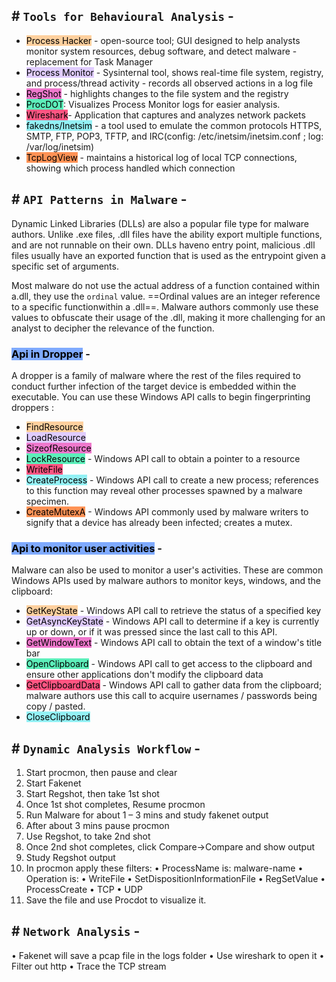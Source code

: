 ## # `Tools for Behavioural Analysis` -

- <mark style="background: #FFB86CA6;">Process Hacker</mark> - open-source tool; GUI designed to help analysts monitor system resources, debug software, and detect malware - replacement for Task Manager
- <mark style="background: #D2B3FFA6;">Process Monitor</mark> - Sysinternal tool, shows real-time file system, registry, and process/thread activity - records all observed actions in a log file
- <mark style="background: #E632B3A6;">RegShot</mark> - highlights changes to the file system and the registry
- <mark style="background: #07E997A6;">ProcDOT</mark>: Visualizes Process Monitor logs for easier analysis.
- <mark style="background: #FF5582;">Wireshark</mark>- Application that captures and analyzes network packets
- <mark style="background: #07E2E96E;">fakedns/Inetsim</mark> - a tool used to emulate the common protocols HTTPS, SMTP, FTP, POP3, TFTP, and IRC(config: /etc/inetsim/inetsim.conf ; log: /var/log/inetsim)
- <mark style="background: #FF9255;">TcpLogView</mark> - maintains a historical log of local TCP connections, showing which process handled which connection

## # `API Patterns in Malware` -

Dynamic Linked Libraries (DLLs) are also a popular file type for malware authors. Unlike .exe files, .dll files have the ability export multiple functions, and are not runnable on their own. DLLs haveno entry point, malicious .dll files usually have an exported function that is used as the entrypoint given a specific set of arguments.

 Most malware do not use the actual address of a function contained within a.dll, they use the `ordinal` value. ==Ordinal values are an integer reference to a specific functionwithin a .dll==. Malware authors commonly use these values to obfuscate their usage of the .dll, making it more challenging for an analyst to decipher the relevance of the function.

### <mark style="background: #3D7EFFA6;">Api in Dropper</mark> -

A dropper is a family of malware where the rest of the files required to conduct further infection of the target device is embedded within the executable. You can use these Windows API calls to begin fingerprinting droppers :

- <mark style="background: #FFB86CA6;">FindResource</mark>
- <mark style="background: #D2B3FFA6;">LoadResource</mark>
- <mark style="background: #E632B3A6;">SizeofResource</mark>
- <mark style="background: #07E997A6;">LockResource</mark> - Windows API call to obtain a pointer to a resource
- <mark style="background: #FF5582;">WriteFile</mark>
- <mark style="background: #07E2E96E;">CreateProcess</mark> - Windows API call to create a new process; references to this function may reveal other processes spawned by a malware specimen.
- <mark style="background: #FF9255;">CreateMutexA</mark> - Windows API commonly used by malware writers to signify that a device has already been infected; creates a mutex.

### <mark style="background: #3D7EFFA6;">Api to monitor user activities</mark> -

Malware can also be used to monitor a user's activities. These are common Windows APIs used by malware authors to monitor keys, windows, and the clipboard:

- <mark style="background: #FFB86CA6;">GetKeyState</mark> - Windows API call to retrieve the status of a specified key
- <mark style="background: #D2B3FFA6;">GetAsyncKeyState</mark> - Windows API call to determine if a key is currently up or down, or if it was pressed since the last call to this API.
- <mark style="background: #E632B3A6;">GetWindowText</mark> - Windows API call to obtain the text of a window's title bar
- <mark style="background: #07E997A6;">OpenClipboard</mark> - Windows API call to get access to the clipboard and ensure other applications don't modify the clipboard data
- <mark style="background: #FF5582;">GetClipboardData</mark> - Windows API call to gather data from the clipboard; malware authors use this call to acquire usernames / passwords being copy / pasted.
- <mark style="background: #07E2E96E;">CloseClipboard</mark>

## # `Dynamic Analysis Workflow` -

1. Start procmon, then pause and clear
2. Start Fakenet
3. Start Regshot, then take 1st shot
4. Once 1st shot completes, Resume procmon
5. Run Malware for about 1 – 3 mins and study fakenet output
6. After about 3 mins pause procmon
7. Use Regshot, to take 2nd shot
8. Once 2nd shot completes, click Compare->Compare and show output
9. Study Regshot output
10. In procmon apply these filters:
 • ProcessName is: malware-name
 • Operation is:
	 • WriteFile
	 • SetDispositionInformationFile
	 • RegSetValue
	 • ProcessCreate
	 • TCP
	 • UDP
11. Save the file and use Procdot to visualize it.

## # `Network Analysis` -

• Fakenet will save a pcap file in the logs folder
• Use wireshark to open it
• Filter out http
• Trace the TCP stream

